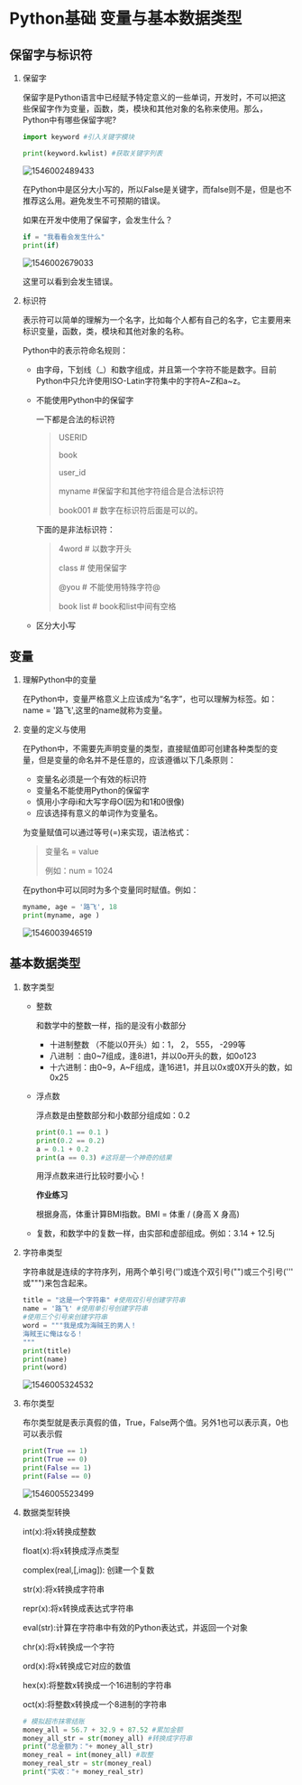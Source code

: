 # Python基础  变量与基本数据类型

## 保留字与标识符

1. 保留字

   保留字是Python语言中已经赋予特定意义的一些单词，开发时，不可以把这些保留字作为变量，函数，类，模块和其他对象的名称来使用。那么，Python中有哪些保留字呢?

   ```python
   import keyword #引入关键字模块
   
   print(keyword.kwlist) #获取关键字列表
   ```

   ![1546002489433](C:\Users\Think\AppData\Roaming\Typora\typora-user-images\1546002489433.png)

   在Python中是区分大小写的，所以False是关键字，而false则不是，但是也不推荐这么用。避免发生不可预期的错误。

   如果在开发中使用了保留字，会发生什么？

   ```python
   if = "我看看会发生什么"
   print(if)
   ```

   ![1546002679033](C:\Users\Think\AppData\Roaming\Typora\typora-user-images\1546002679033.png)

   这里可以看到会发生错误。

2. 标识符

   表示符可以简单的理解为一个名字，比如每个人都有自己的名字，它主要用来标识变量，函数，类，模块和其他对象的名称。

   Python中的表示符命名规则：

   - 由字母，下划线（_）和数字组成，并且第一个字符不能是数字。目前Python中只允许使用ISO-Latin字符集中的字符A~Z和a~z。

   - 不能使用Python中的保留字

     一下都是合法的标识符

     > USERID
     >
     > book
     >
     > user_id
     >
     > myname \#保留字和其他字符组合是合法标识符
     >
     > book001 \# 数字在标识符后面是可以的。

     下面的是非法标识符：

     > 4word \# 以数字开头
     >
     > class # 使用保留字
     >
     > @you #  不能使用特殊字符@
     >
     > book list  \# book和list中间有空格

   - 区分大小写

## 变量

1. 理解Python中的变量

   在Python中，变量严格意义上应该成为“名字”，也可以理解为标签。如：name = '路飞',这里的name就称为变量。

2. 变量的定义与使用

   在Python中，不需要先声明变量的类型，直接赋值即可创建各种类型的变量，但是变量的命名并不是任意的，应该遵循以下几条原则：

   - 变量名必须是一个有效的标识符
   - 变量名不能使用Python的保留字
   - 慎用小字母i和大写字母O(因为和1和0很像)
   - 应该选择有意义的单词作为变量名。

   为变量赋值可以通过等号(=)来实现，语法格式：

   > 变量名 = value
   >
   > 例如：num = 1024

   在python中可以同时为多个变量同时赋值。例如：

   ```python
   myname, age = '路飞', 18
   print(myname, age )
   ```

   ![1546003946519](C:\Users\Think\AppData\Roaming\Typora\typora-user-images\1546003946519.png)

## 基本数据类型

1. 数字类型

   - 整数

     和数学中的整数一样，指的是没有小数部分

     - 十进制整数 （不能以0开头）如：1， 2， 555， -299等
     - 八进制 ：由0~7组成，逢8进1，并以0o开头的数，如0o123
     - 十六进制：由0~9，A~F组成，逢16进1，并且以0x或0X开头的数，如0x25

   - 浮点数

     浮点数是由整数部分和小数部分组成如：0.2

     ```python
     print(0.1 == 0.1 )
     print(0.2 == 0.2)
     a = 0.1 + 0.2
     print(a == 0.3) #这将是一个神奇的结果
     ```

     用浮点数来进行比较时要小心！

     **作业练习**

     根据身高，体重计算BMI指数。BMI = 体重 / (身高 X 身高)

   - 复数，和数学中的复数一样，由实部和虚部组成。例如：3.14 + 12.5j

2. 字符串类型

   字符串就是连续的字符序列，用两个单引号('')或连个双引号("")或三个引号(''' 或""")来包含起来。

   ```python
   title = "这是一个字符串" #使用双引号创建字符串
   name = '路飞' #使用单引号创建字符串
   #使用三个引号来创建字符串
   word = """我是成为海贼王的男人！
   海賊王に俺はなる！
   """
   print(title)
   print(name)
   print(word)
   ```

   ![1546005324532](C:\Users\Think\AppData\Roaming\Typora\typora-user-images\1546005324532.png)

3. 布尔类型

   布尔类型就是表示真假的值，True，False两个值。另外1也可以表示真，0也可以表示假

   ```python
   print(True == 1)
   print(True == 0)
   print(False == 1)
   print(False == 0)
   ```

   ![1546005523499](C:\Users\Think\AppData\Roaming\Typora\typora-user-images\1546005523499.png)

4. 数据类型转换

   int(x):将x转换成整数

   float(x):将x转换成浮点类型

   complex(real,[,imag]): 创建一个复数

   str(x):将x转换成字符串

   repr(x):将x转换成表达式字符串

   eval(str):计算在字符串中有效的Python表达式，并返回一个对象

   chr(x):将x转换成一个字符

   ord(x):将x转换成它对应的数值

   hex(x):将整数x转换成一个16进制的字符串

   oct(x):将整数x转换成一个8进制的字符串

   ```python
   # 模拟超市抹零结账
   money_all = 56.7 + 32.9 + 87.52 #累加金额
   money_all_str = str(money_all) #转换成字符串
   print("总金额为："+ money_all_str)
   money_real = int(money_all) #取整
   money_real_str = str(money_real)
   print("实收："+ money_real_str)
   ```

